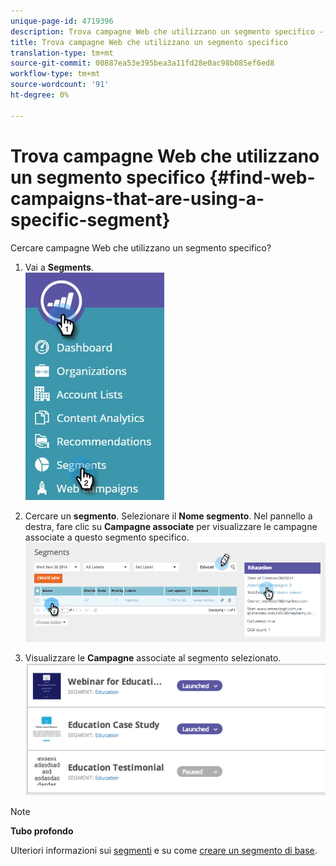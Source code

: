 ```yaml
---
unique-page-id: 4719396
description: Trova campagne Web che utilizzano un segmento specifico - Documenti Marketo - Documentazione prodotto
title: Trova campagne Web che utilizzano un segmento specifico
translation-type: tm+mt
source-git-commit: 00887ea53e395bea3a11fd28e0ac98b085ef6ed8
workflow-type: tm+mt
source-wordcount: '91'
ht-degree: 0%

---
```



# Trova campagne Web che utilizzano un segmento specifico {#find-web-campaigns-that-are-using-a-specific-segment}

Cercare campagne Web che utilizzano un segmento specifico?

1. Vai a **Segments**.\
   ![](assets/new-dropdown-segments-hand-1.jpg)

1. Cercare un **segmento**. Selezionare il **Nome segmento**. Nel pannello a destra, fare clic su **Campagne associate** per visualizzare le campagne associate a questo segmento specifico.\
   ![](assets/image2014-11-26-14-21-59.png)

1. Visualizzare le **Campagne** associate al segmento selezionato.\
   ![](assets/image2014-11-26-14-3a25-3a30.png)

>[!NOTE]
>
>**Tubo profondo**
>
>Ulteriori informazioni sui [segmenti](web-segments.md) e su come [creare un segmento di base](create-a-basic-web-segment.md).

